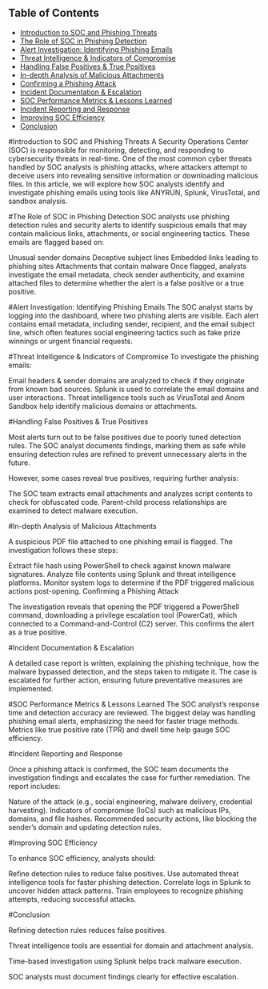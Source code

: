 ## Table of Contents
- [Introduction to SOC and Phishing Threats](#introduction-to-soc-and-phishing-threats)
- [The Role of SOC in Phishing Detection](#the-role-of-soc-in-phishing-detection)
- [Alert Investigation: Identifying Phishing Emails](#alert-investigation-identifying-phishing-emails)
- [Threat Intelligence & Indicators of Compromise](#threat-intelligence--indicators-of-compromise)
- [Handling False Positives & True Positives](#handling-false-positives--true-positives)
- [In-depth Analysis of Malicious Attachments](#in-depth-analysis-of-malicious-attachments)
- [Confirming a Phishing Attack](#confirming-a-phishing-attack)
- [Incident Documentation & Escalation](#incident-documentation--escalation)
- [SOC Performance Metrics & Lessons Learned](#soc-performance-metrics--lessons-learned)
- [Incident Reporting and Response](#incident-reporting-and-response)
- [Improving SOC Efficiency](#improving-soc-efficiency)
- [Conclusion](#conclusion)



#Introduction to SOC and Phishing Threats
A Security Operations Center (SOC) is responsible for monitoring, detecting, and responding to cybersecurity threats in real-time. One of the most common cyber threats handled by SOC analysts is phishing attacks, where attackers attempt to deceive users into revealing sensitive information or downloading malicious files. In this article, we will explore how SOC analysts identify and investigate phishing emails using tools like ANYRUN, Splunk, VirusTotal, and sandbox analysis.

#The Role of SOC in Phishing Detection
SOC analysts use phishing detection rules and security alerts to identify suspicious emails that may contain malicious links, attachments, or social engineering tactics. These emails are flagged based on:

Unusual sender domains
Deceptive subject lines
Embedded links leading to phishing sites
Attachments that contain malware
Once flagged, analysts investigate the email metadata, check sender authenticity, and examine attached files to determine whether the alert is a false positive or a true positive.

#Alert Investigation: Identifying Phishing Emails
The SOC analyst starts by logging into the dashboard, where two phishing alerts are visible. Each alert contains email metadata, including sender, recipient, and the email subject line, which often features social engineering tactics such as fake prize winnings or urgent financial requests.

#Threat Intelligence & Indicators of Compromise
To investigate the phishing emails:

Email headers & sender domains are analyzed to check if they originate from known bad sources.
Splunk is used to correlate the email domains and user interactions.
Threat intelligence tools such as VirusTotal and Anom Sandbox help identify malicious domains or attachments.

#Handling False Positives & True Positives

Most alerts turn out to be false positives due to poorly tuned detection rules. The SOC analyst documents findings, marking them as safe while ensuring detection rules are refined to prevent unnecessary alerts in the future.

However, some cases reveal true positives, requiring further analysis:

The SOC team extracts email attachments and analyzes script contents to check for obfuscated code.
Parent-child process relationships are examined to detect malware execution.

#In-depth Analysis of Malicious Attachments

A suspicious PDF file attached to one phishing email is flagged. The investigation follows these steps:

Extract file hash using PowerShell to check against known malware signatures.
Analyze file contents using Splunk and threat intelligence platforms.
Monitor system logs to determine if the PDF triggered malicious actions post-opening.
Confirming a Phishing Attack

The investigation reveals that opening the PDF triggered a PowerShell command, downloading a privilege escalation tool (PowerCat), which connected to a Command-and-Control (C2) server. This confirms the alert as a true positive.

#Incident Documentation & Escalation

A detailed case report is written, explaining the phishing technique, how the malware bypassed detection, and the steps taken to mitigate it.
The case is escalated for further action, ensuring future preventative measures are implemented.

#SOC Performance Metrics & Lessons Learned
The SOC analyst’s response time and detection accuracy are reviewed.
The biggest delay was handling phishing email alerts, emphasizing the need for faster triage methods.
Metrics like true positive rate (TPR) and dwell time help gauge SOC efficiency.

#Incident Reporting and Response

Once a phishing attack is confirmed, the SOC team documents the investigation findings and escalates the case for further remediation. The report includes:

Nature of the attack (e.g., social engineering, malware delivery, credential harvesting).
Indicators of compromise (IoCs) such as malicious IPs, domains, and file hashes.
Recommended security actions, like blocking the sender’s domain and updating detection rules.

#Improving SOC Efficiency

To enhance SOC efficiency, analysts should:

Refine detection rules to reduce false positives.
Use automated threat intelligence tools for faster phishing detection.
Correlate logs in Splunk to uncover hidden attack patterns.
Train employees to recognize phishing attempts, reducing successful attacks.

#Conclusion

Refining detection rules reduces false positives.

Threat intelligence tools are essential for domain and attachment analysis.

Time-based investigation using Splunk helps track malware execution.


SOC analysts must document findings clearly for effective escalation.
